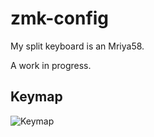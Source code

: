 # zmk-config

My split keyboard is an Mriya58.

A work in progress.

## Keymap

![Keymap](img/mriya.svg)
